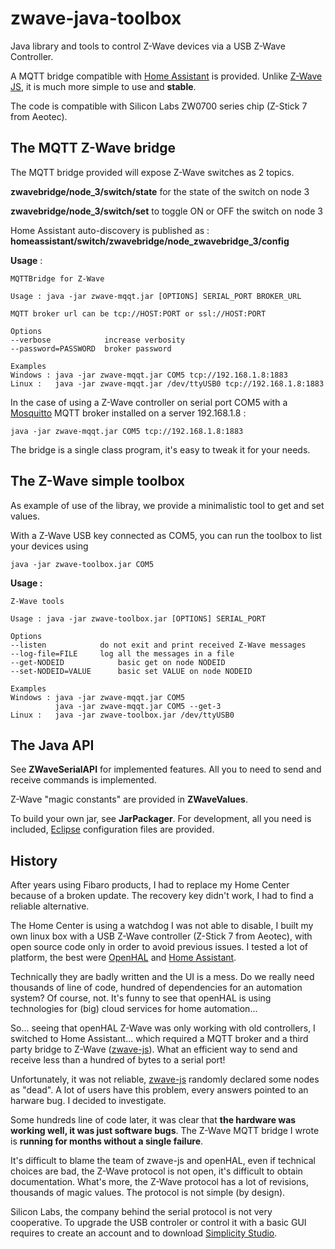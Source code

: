 # zwave-java-toolbox
Java library and tools to control Z-Wave devices via a USB Z-Wave Controller.

A MQTT bridge compatible with [Home Assistant](https://www.home-assistant.io/) is provided. Unlike [
Z-Wave JS](https://github.com/zwave-js), it is much more simple to use and **stable**.

The code is compatible with Silicon Labs ZW0700 series chip  (Z-Stick 7 from Aeotec).

## The MQTT Z-Wave bridge
The MQTT bridge provided will expose Z-Wave switches as 2 topics.

**zwavebridge/node_3/switch/state** for the state of the switch on node 3

**zwavebridge/node_3/switch/set** to toggle ON or OFF the switch on node 3

Home Assistant auto-discovery is published as :
**homeassistant/switch/zwavebridge/node_zwavebridge_3/config**

**Usage** :
```
MQTTBridge for Z-Wave

Usage : java -jar zwave-mqqt.jar [OPTIONS] SERIAL_PORT BROKER_URL

MQTT broker url can be tcp://HOST:PORT or ssl://HOST:PORT

Options
--verbose            increase verbosity
--password=PASSWORD  broker password

Examples
Windows : java -jar zwave-mqqt.jar COM5 tcp://192.168.1.8:1883
Linux :   java -jar zwave-mqqt.jar /dev/ttyUSB0 tcp://192.168.1.8:1883
```
In the case of using a Z-Wave controller on serial port COM5 with a [Mosquitto](https://mosquitto.org/) MQTT broker installed on a server 192.168.1.8 :
```
java -jar zwave-mqqt.jar COM5 tcp://192.168.1.8:1883
```
The bridge is a single class program, it's easy to tweak it for your needs.

## The Z-Wave simple toolbox
As example of use of the libray, we provide a minimalistic tool to get and set values.

With a Z-Wave USB key connected as COM5, you can run the toolbox to list your devices using
```
java -jar zwave-toolbox.jar COM5
```

**Usage :**
```
Z-Wave tools

Usage : java -jar zwave-toolbox.jar [OPTIONS] SERIAL_PORT

Options
--listen            do not exit and print received Z-Wave messages
--log-file=FILE     log all the messages in a file
--get-NODEID            basic get on node NODEID
--set-NODEID=VALUE      basic set VALUE on node NODEID

Examples
Windows : java -jar zwave-mqqt.jar COM5
          java -jar zwave-mqqt.jar COM5 --get-3
Linux :   java -jar zwave-toolbox.jar /dev/ttyUSB0 
```

## The Java API
See **ZWaveSerialAPI** for implemented features.
All you to need to send and receive commands is implemented.

Z-Wave "magic constants" are provided in **ZWaveValues**.

To build your own jar, see **JarPackager**. For development, all you need is included, [Eclipse](https://eclipse.org) configuration files are provided.

## History
After years using Fibaro products, I had to replace my Home Center because of a broken update. The recovery key didn't work, I had to find a reliable alternative.

The Home Center is using a watchdog I was not able to disable, I built my own linux box with a USB Z-Wave controller (Z-Stick 7 from Aeotec), with open source code only in order to avoid previous issues. I tested a lot of platform, the best were [OpenHAL](https://www.openhab.org/) and [Home Assistant](https://www.home-assistant.io/).

Technically they are badly written and the UI is a mess. Do we really need thousands of line of code, hundred of dependencies for an automation system? Of course, not.
It's funny to see that openHAL is using technologies for (big) cloud services for home automation...

So... seeing that openHAL Z-Wave was only working with old controllers, I switched to Home Assistant... which required a MQTT broker and a third party bridge to Z-Wave ([zwave-js](https://github.com/zwave-js)). What an efficient way to send and receive less than a hundred of bytes to a serial port!

Unfortunately, it was not reliable, [zwave-js](https://github.com/zwave-js) randomly declared some nodes as "dead". A lot of users have this problem, every answers pointed to an harware bug. I decided to investigate.

Some hundreds line of code later, it was clear that **the hardware was working well, it was just software bugs**.
The Z-Wave MQTT bridge I wrote is **running for months without a single failure**.

It's difficult to blame the team of zwave-js and openHAL, even if technical choices are bad, the Z-Wave protocol is not open, it's difficult to obtain documentation.
What's more, the Z-Wave protocol has a lot of revisions, thousands of magic values. The protocol is not simple (by design). 

Silicon Labs, the company behind the serial protocol is not very cooperative.
To upgrade the USB controler or control it with a basic GUI requires to create an account and to download [Simplicity Studio](https://www.silabs.com/developers/simplicity-studio).










